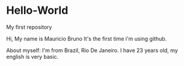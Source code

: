 # Hello-World
My first repository

Hi, My name is Mauricio Bruno
It's the first time i'm using github.

About myself: I'm from Brazil, Rio De Janeiro. I have 23 years old, my english is very basic.
